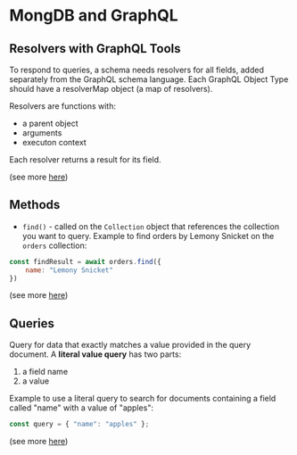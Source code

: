 # MongDB and GraphQL  

## Resolvers with GraphQL Tools

To respond to queries, a schema needs resolvers for all fields, added separately from the GraphQL schema language. Each GraphQL Object Type should have a resolverMap object (a map of resolvers). 

Resolvers are functions with: 

* a parent object
* arguments
* executon context

Each resolver returns a result for its field. 

(see more [here](https://www.graphql-tools.com/docs/resolvers))

## Methods

* `find()` - called on the `Collection` object that references the collection you want to query. Example to find orders by Lemony Snicket on the `orders` collection:

```JavaScript
const findResult = await orders.find({
    name: "Lemony Snicket"
})
```

(see more [here](https://www.mongodb.com/docs/drivers/node/v3.6/fundamentals/crud/read-operations/retrieve/))

## Queries

Query for data that exactly matches a value provided in the query document. A **literal value query** has two parts:  

1. a field name
2. a value

Example to use a literal query to search for documents containing a field called "name" with a value of "apples":

```JavaScript
const query = { "name": "apples" };
```

(see more [here](https://www.mongodb.com/docs/drivers/node/v3.6/fundamentals/crud/query-document/))

